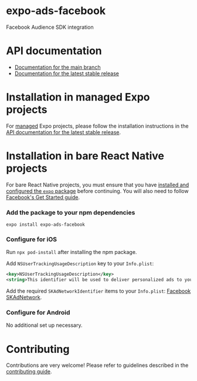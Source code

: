 # expo-ads-facebook

Facebook Audience SDK integration

# API documentation

- [Documentation for the main branch](https://github.com/expo/expo/blob/main/docs/pages/versions/unversioned/sdk/facebook-ads.md)
- [Documentation for the latest stable release](https://docs.expo.io/versions/latest/sdk/facebook-ads/)

# Installation in managed Expo projects

For [managed](https://docs.expo.io/versions/latest/introduction/managed-vs-bare/) Expo projects, please follow the installation instructions in the [API documentation for the latest stable release](https://docs.expo.io/versions/latest/sdk/facebook-ads/).

# Installation in bare React Native projects

For bare React Native projects, you must ensure that you have [installed and configured the `expo` package](https://docs.expo.dev/bare/installing-expo-modules/) before continuing. You will also need to follow [Facebook's Get Started guide](https://developers.facebook.com/docs/audience-network/get-started).

### Add the package to your npm dependencies

```
expo install expo-ads-facebook
```

### Configure for iOS

Run `npx pod-install` after installing the npm package.

Add `NSUserTrackingUsageDescription` key to your `Info.plist`:

```xml
<key>NSUserTrackingUsageDescription</key>
<string>This identifier will be used to deliver personalized ads to you.</string>
```

Add the required `SKAdNetworkIdentifier` items to your `Info.plist`: [Facebook SKAdNetwork](https://developers.facebook.com/docs/SKAdNetwork).

### Configure for Android

No additional set up necessary.

# Contributing

Contributions are very welcome! Please refer to guidelines described in the [contributing guide](https://github.com/expo/expo#contributing).
